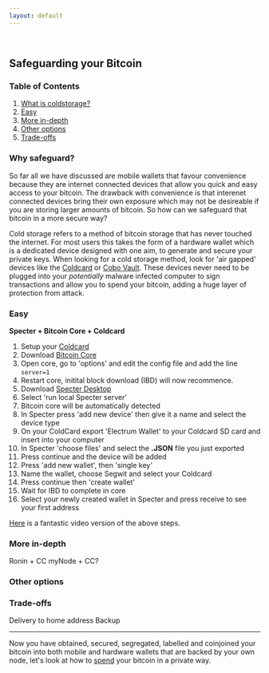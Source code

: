 ```yaml
---
layout: default
---
```

<br/>

## Safeguarding your Bitcoin

### Table of Contents

1.  [What is coldstorage?](#why-safeguard)
2.  [Easy](#easy)
3.  [More in-depth](#more-indepth)
4.  [Other options](#other-options)
5.  [Trade-offs](#trade-offs)


### Why safeguard?

So far all we have discussed are mobile wallets that favour convenience because they are internet connected devices that allow you quick and easy access to your bitcoin. The drawback with convenience is that interenet connected devices bring their own exposure which may not be desireable if you are storing larger amounts of bitcoin. So how can we safeguard that bitcoin in a more secure way?

Cold storage refers to a method of bitcoin storage that has never touched the internet. For most users this takes the form of a hardware wallet which is a dedicated device designed with one aim, to generate and secure your private keys. When looking for a cold storage method, look for 'air gapped' devices like the [Coldcard](https://coldcardwallet.com/) or [Cobo Vault](https://cobo.com/hardware-wallet/cobo-vault). These devices never need to be plugged into your *potentially* malware infected computer to sign transactions and allow you to spend your bitcoin, adding a huge layer of protection from attack.    

### Easy

**Specter + Bitcoin Core + Coldcard**

1.  Setup your [Coldcard](https://coldcardwallet.com/docs/quick)
2.  Download [Bitcoin Core](https://bitcoin.org/en/download)
2.  Open core, go to 'options' and edit the config file and add the line `server=1`
3.  Restart core, initital block download (IBD) will now recommence.
4.  Download [Specter Desktop](https://github.com/cryptoadvance/specter-desktop/releases)
5.  Select 'run local Specter server'
6.  Bitcoin core will be automatically detected
7.  In Specter press 'add new device' then give it a name and select the device type
8.  On your ColdCard export 'Electrum Wallet' to your Coldcard SD card and insert into your computer
9.  In Specter 'choose files' and select the **.JSON** file you just exported
10. Press continue and the device will be added
11. Press 'add new wallet', then 'single key'
12. Name the wallet, choose Segwit and select your Coldcard
13. Press continue then 'create wallet'
14. Wait for IBD to complete in core
15. Select your newly created wallet in Specter and press receive to see your first address

[Here](https://www.youtube.com/watch?v=4koKF2MDXtk) is a fantastic video version of the above steps.

### More in-depth 

Ronin + CC
myNode + CC?

### Other options 



### Trade-offs

Delivery to home address
Backup

  
  ***
  
Now you have obtained, secured, segregated, labelled and coinjoined your bitcoin into both mobile and hardware wallets that are backed by your own node, let's look at how to [spend](https://bitcoinprivacy.guide/spend.html) your bitcoin in a private way.
